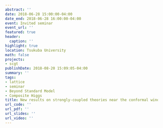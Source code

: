 ```yaml
---
abstract: ''
date: 2018-06-28 15:00:00-04:00
date_end: 2018-06-28 16:00:00-04:00
event: Invited seminar
event_url: ''
featured: true
header:
  caption: ''
highlight: true
location: Tsukuba University
math: false
projects:
- scgt
publishDate: 2018-08-20 15:09:05-04:00
summary: ''
tags:
- lattice
- seminar
- Beyond Standard Model
- Composite Higgs
title: New results on strongly-coupled theories near the conformal window
url_code: ''
url_pdf: ''
url_slides: ''
url_video: ''
---
```



